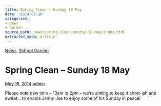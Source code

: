 ```yaml
---
title: Spring Clean – Sunday 18 May
date: '2014-05-16'
categories:
- News
- Garden
source_path: news/spring-clean-sunday-18-may/index.html
extracted_mode: article
---
```

[News](/news/), [School Garden](category/garden/)

# Spring Clean – Sunday 18 May

[May 16, 2014](/news/spring-clean-sunday-18-may/) [admin](author/admin/)

Please note new time – 10am to 2pm – we’re aiming to keep it short-ish and sweet… to enable Janny Joe to enjoy some of his Sunday in peace!
